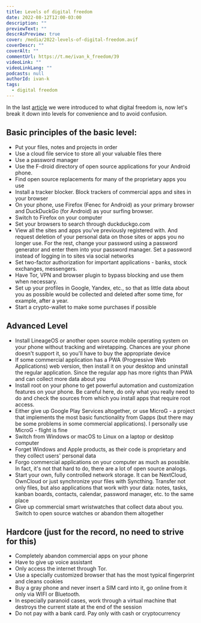 ```yaml
---
title: Levels of digital freedom
date: 2022-08-12T12:00-03:00
description: ""
previewText: ""
descrAsPreview: true
cover: /media/2022-levels-of-digital-freedom.avif
coverDescr: ""
coverAlt: ""
commentUrl: https://t.me/ivan_k_freedom/39
videoLink: ""
videoLinkLang: ""
podcasts: null
authorId: ivan-k
tags:
  - digital freedom
---
```


In the last [article](2022-digital-freedom) we were introduced to what digital freedom is, now let's break it down into levels for convenience and to avoid confusion.

## Basic principles of the basic level:

- Put your files, notes and projects in order
- Use a cloud file service to store all your valuable files there
- Use a password manager
- Use the F-droid directory of open source applications for your Android phone.
- Find open source replacements for many of the proprietary apps you use
- Install a tracker blocker. Block trackers of commercial apps and sites in your browser
- On your phone, use Firefox (Fenec for Android) as your primary browser and DuckDuckGo (for Android) as your surfing browser.
- Switch to Firefox on your computer
- Set your browsers to search through duckduckgo.com
- View all the sites and apps you've previously registered with. And request deletion of your personal data on those sites or apps you no longer use. For the rest, change your password using a password generator and enter them into your password manager. Set a password instead of logging in to sites via social networks
- Set two-factor authorization for important applications - banks, stock exchanges, messengers.
- Have Tor, VPN and browser plugin to bypass blocking and use them when necessary.
- Set up your profiles in Google, Yandex, etc., so that as little data about you as possible would be collected and deleted after some time, for example, after a year.
- Start a crypto-wallet to make some purchases if possible

## Advanced Level

- Install LineageOS or another open source mobile operating system on your phone without tracking and wiretapping. Chances are your phone doesn't support it, so you'll have to buy the appropriate device
- If some commercial application has a PWA (Progressive Web Applications) web version, then install it on your desktop and uninstall the regular application. Since the regular app has more rights than PWA and can collect more data about you
- Install root on your phone to get powerful automation and customization features on your phone. Be careful here, do only what you really need to do and check the sources from which you install apps that require root access.
- Either give up Google Play Services altogether, or use MicroG - a project that implements the most basic functionality from Gapps (but there may be some problems in some commercial applications). I personally use MicroG - flight is fine
- Switch from Windows or macOS to Linux on a laptop or desktop computer
- Forget Windows and Apple products, as their code is proprietary and they collect users' personal data
- Forgo commercial applications on your computer as much as possible. In fact, it's not that hard to do, there are a lot of open source analogs.
- Start your own, fully controlled network storage. It can be NextCloud, OwnCloud or just synchronize your files with Syncthing. Transfer not only files, but also applications that work with your data: notes, tasks, kanban boards, contacts, calendar, password manager, etc. to the same place
- Give up commercial smart wristwatches that collect data about you. Switch to open source watches or abandon them altogether

## Hardcore (just for the record, no need to strive for this)

- Completely abandon commercial apps on your phone
- Have to give up voice assistant
- Only access the internet through Tor.
- Use a specially customized browser that has the most typical fingerprint and cleans cookies
- Buy a gray phone and never insert a SIM card into it, go online from it only via WIFI or Bluetooth.
- In especially paranoid cases, work through a virtual machine that destroys the current state at the end of the session
- Do not pay with a bank card. Pay only with cash or cryptocurrency
